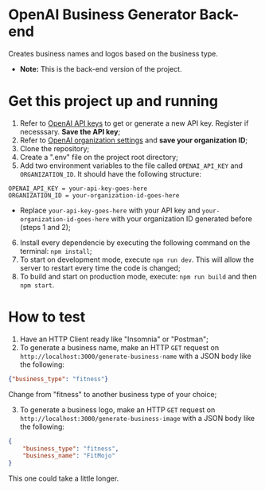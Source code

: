 # OpenAI Business Generator Back-end
Creates business names and logos based on the business type.

- **Note:** This is the back-end version of the project.

# Get this project up and running
1. Refer to [OpenAI API keys](https://platform.openai.com/account/api-keys) to get or generate a new API key. Register if necesssary. **Save the API key**;
2. Refer to [OpenAI organization settings](https://platform.openai.com/account/org-settings) and **save your organization ID**;
3. Clone the repository;
4. Create a ".env" file on the project root directory;
5. Add two environment variables to the file called `OPENAI_API_KEY` and `ORGANIZATION_ID`. It should have the following structure:
```
OPENAI_API_KEY = your-api-key-goes-here
ORGANIZATION_ID = your-organization-id-goes-here
```
- Replace `your-api-key-goes-here` with your API key and `your-organization-id-goes-here` with your organization ID generated before (steps 1 and 2);

6. Install every dependencie by executing the following command on the terminal: `npm install`;
7. To start on development mode, execute `npm run dev`. This will allow the server to restart every time the code is changed;
9. To build and start on production mode, execute: `npm run build` and then `npm start`.

# How to test
1. Have an HTTP Client ready like "Insomnia" or "Postman";
2. To generate a business name, make an HTTP `GET` request on `http://localhost:3000/generate-business-name` with a JSON body like the following:
```JSON
{"business_type": "fitness"}
```
Change from "fitness" to another business type of your choice;

3. To generate a business logo, make an HTTP `GET` request on `http://localhost:3000/generate-business-image` with a JSON body like the following:
```JSON
{
	"business_type": "fitness",
	"business_name": "FitMojo"
}
```
This one could take a little longer.
